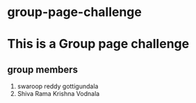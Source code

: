 # group-page-challenge
# This is a Group page challenge

## group members

1. swaroop reddy gottigundala
2. Shiva Rama Krishna Vodnala
